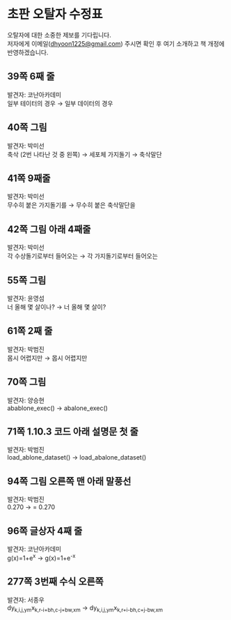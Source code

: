 # 초판 오탈자 수정표

오탈자에 대한 소중한 제보를 기다립니다. <br/>
저자에게 이메일(dhyoon1225@gmail.com) 주시면 
확인 후 여기 소개하고 책 개정에 반영하겠습니다.
## 39쪽 6째 줄
발견자: 코난아카데미<br/>
일부 테이터의 경우 → 일부 데이터의 경우

## 40쪽 그림
발견자: 박미선<br/>
축삭 (2번 나타난 것 중 왼쪽) → 세포체
가지돌기 → 축삭말단

## 41쪽 9째줄
발견자: 박미선<br/>
무수히 붙은 가지돌기를 → 무수히 붙은 축삭말단을

## 42쪽 그림 아래 4째줄
발견자: 박미선<br/>
각 수상돌기로부터 들어오는 → 각 가지돌기로부터 들어오는

## 55쪽 그림
발견자: 윤영섬<br/>
너 올해 몇 살이나? → 너 올해 몇 살이?

## 61쪽 2째 줄
발견자: 박범진<br/>
몸시 어렵지만 → 몹시 어렵지만

## 70쪽 그림
발견자: 양승현<br/>
abablone_exec() → abalone_exec()

## 71쪽 1.10.3 코드 아래 설명문 첫 줄
발견자: 박범진<br/>
load_ablone_dataset() → load_abalone_dataset()

## 94쪽 그림 오른쪽 맨 아래 말풍선
발견자: 박범진<br/>
0.270 → = 0.270

## 96쪽 글상자 4째 줄
발견자: 코난아카데미<br/>
g(x)=1+e<sup>x</sup> → g(x)=1+e<sup>-x</sup>

## 277쪽 3번째 수식 오른쪽
발견자: 서종우<br/>
dy<sub>k,i,j,ym</sub>x<sub>k,r-i+bh,c-j+bw,xm</sub> → dy<sub>k,i,j,ym</sub>x<sub>k,r+i-bh,c+j-bw,xm</sub>
